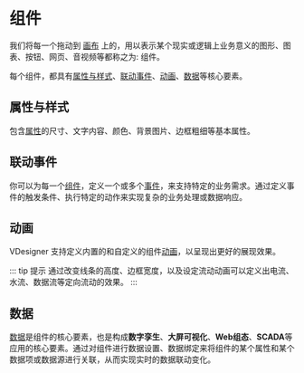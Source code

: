 # 组件

我们将每一个拖动到 [画布](./canvas.md) 上的，用以表示某个现实或逻辑上业务意义的图形、图表、按钮、网页、音视频等都称之为: 组件。

每个组件，都具有[属性与样式](./property-style.md)、[联动事件](./event.md)、[动画](./animation.md)、[数据](./data.md)等核心要素。

## 属性与样式

包含[属性](./property-style.md)的尺寸、文字内容、颜色、背景图片、边框粗细等基本属性。

## 联动事件

你可以为每一个[组件](./components.md)，定义一个或多个[事件](./event.md)，来支持特定的业务需求。通过定义事件的触发条件、执行特定的动作来实现复杂的业务处理或数据响应。

## 动画

VDesigner 支持定义内置的和自定义的组件[动画](./animation.md)，以呈现出更好的展现效果。

::: tip 提示
通过改变线条的高度、边框宽度，以及设定流动动画可以定义出电流、水流、数据流等定向流动的效果。
:::

## 数据

[数据](./data.md)是组件的核心要素，也是构成**数字孪生**、**大屏可视化**、**Web组态**、**SCADA**等应用的核心要素。通过对组件进行数据设置、数据绑定来将组件的某个属性和某个数据项或数据源进行关联，从而实现实时的数据联动变化。